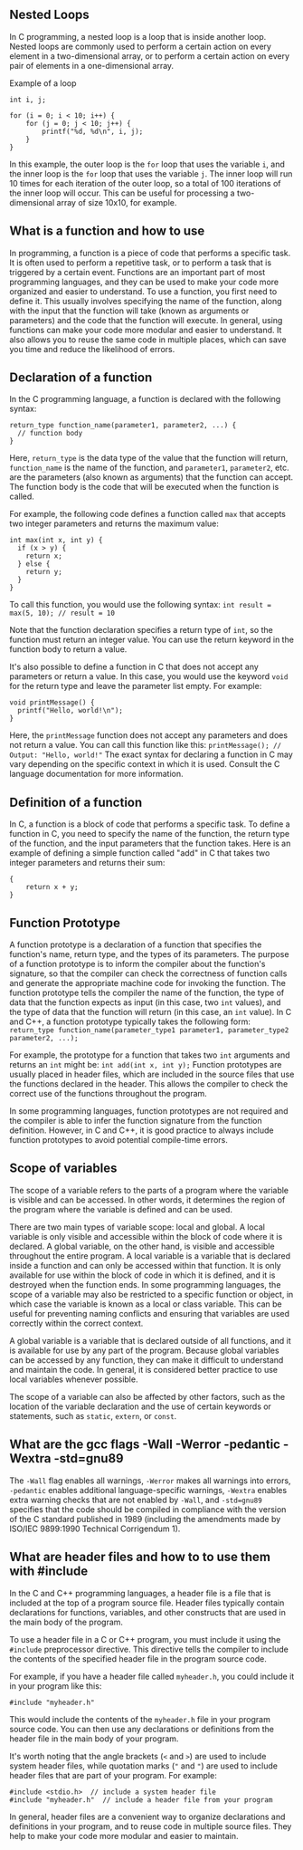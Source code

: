 ## Nested Loops

In C programming, a nested loop is a loop that is inside another loop. Nested loops are commonly used to perform a certain action on every element in a two-dimensional array, or to perform a certain action on every pair of elements in a one-dimensional array.

Example of a loop
```
int i, j;

for (i = 0; i < 10; i++) {
    for (j = 0; j < 10; j++) {
        printf("%d, %d\n", i, j);
    }
}
```
In this example, the outer loop is the `for` loop that uses the variable `i`, and the inner loop is the `for` loop that uses the variable `j`. The inner loop will run 10 times for each iteration of the outer loop, so a total of 100 iterations of the inner loop will occur. This can be useful for processing a two-dimensional array of size 10x10, for example.

## What is a function and how to use

In programming, a function is a piece of code that performs a specific task. It is often used to perform a repetitive task, or to perform a task that is triggered by a certain event. Functions are an important part of most programming languages, and they can be used to make your code more organized and easier to understand.
To use a function, you first need to define it. This usually involves specifying the name of the function, along with the input that the function will take (known as arguments or parameters) and the code that the function will execute.
In general, using functions can make your code more modular and easier to understand. It also allows you to reuse the same code in multiple places, which can save you time and reduce the likelihood of errors.

## Declaration of a function

In the C programming language, a function is declared with the following syntax:
```
return_type function_name(parameter1, parameter2, ...) {
  // function body
}
```
Here, `return_type` is the data type of the value that the function will return, `function_name` is the name of the function, and `parameter1`, `parameter2`, etc. are the parameters (also known as arguments) that the function can accept. The function body is the code that will be executed when the function is called.

For example, the following code defines a function called `max` that accepts two integer parameters and returns the maximum value:
```
int max(int x, int y) {
  if (x > y) {
    return x;
  } else {
    return y;
  }
}
```
To call this function, you would use the following syntax:
`int result = max(5, 10); // result = 10`

Note that the function declaration specifies a return type of `int`, so the function must return an integer value. You can use the return keyword in the function body to return a value.

It's also possible to define a function in C that does not accept any parameters or return a value. In this case, you would use the keyword `void` for the return type and leave the parameter list empty. For example:
```
void printMessage() {
  printf("Hello, world!\n");
}
```
Here, the `printMessage` function does not accept any parameters and does not return a value. You can call this function like this:
`printMessage(); // Output: "Hello, world!"`
The exact syntax for declaring a function in C may vary depending on the specific context in which it is used. Consult the C language documentation for more information.

## Definition of a function

In C, a function is a block of code that performs a specific task. To define a function in C, you need to specify the name of the function, the return type of the function, and the input parameters that the function takes. Here is an example of defining a simple function called "add" in C that takes two integer parameters and returns their sum:

```int add(int x, int y)
{
    return x + y;
}
```

## Function Prototype

A function prototype is a declaration of a function that specifies the function's name, return type, and the types of its parameters. The purpose of a function prototype is to inform the compiler about the function's signature, so that the compiler can check the correctness of function calls and generate the appropriate machine code for invoking the function.
The function prototype tells the compiler the name of the function, the type of data that the function expects as input (in this case, two `int` values), and the type of data that the function will return (in this case, an `int` value).
In C and C++, a function prototype typically takes the following form:
`return_type function_name(parameter_type1 parameter1, parameter_type2 parameter2, ...);`

For example, the prototype for a function that takes two `int` arguments and returns an `int` might be:
`int add(int x, int y);`
Function prototypes are usually placed in header files, which are included in the source files that use the functions declared in the header. This allows the compiler to check the correct use of the functions throughout the program.

In some programming languages, function prototypes are not required and the compiler is able to infer the function signature from the function definition. However, in C and C++, it is good practice to always include function prototypes to avoid potential compile-time errors.

## Scope of variables

The scope of a variable refers to the parts of a program where the variable is visible and can be accessed. In other words, it determines the region of the program where the variable is defined and can be used.

There are two main types of variable scope: local and global. A local variable is only visible and accessible within the block of code where it is declared. A global variable, on the other hand, is visible and accessible throughout the entire program.
A local variable is a variable that is declared inside a function and can only be accessed within that function. It is only available for use within the block of code in which it is defined, and it is destroyed when the function ends.
In some programming languages, the scope of a variable may also be restricted to a specific function or object, in which case the variable is known as a local or class variable. This can be useful for preventing naming conflicts and ensuring that variables are used correctly within the correct context.

A global variable is a variable that is declared outside of all functions, and it is available for use by any part of the program. Because global variables can be accessed by any function, they can make it difficult to understand and maintain the code. In general, it is considered better practice to use local variables whenever possible.

The scope of a variable can also be affected by other factors, such as the location of the variable declaration and the use of certain keywords or statements, such as `static`, `extern`, or `const`.

## What are the gcc flags -Wall -Werror -pedantic -Wextra -std=gnu89

The `-Wall` flag enables all warnings, `-Werror` makes all warnings into errors, `-pedantic` enables additional language-specific warnings, `-Wextra` enables extra warning checks that are not enabled by `-Wall`, and `-std=gnu89` specifies that the code should be compiled in compliance with the version of the C standard published in 1989 (including the amendments made by ISO/IEC 9899:1990 Technical Corrigendum 1).

## What are header files and how to to use them with #include

In the C and C++ programming languages, a header file is a file that is included at the top of a program source file. Header files typically contain declarations for functions, variables, and other constructs that are used in the main body of the program.

To use a header file in a C or C++ program, you must include it using the `#include` preprocessor directive. This directive tells the compiler to include the contents of the specified header file in the program source code.

For example, if you have a header file called `myheader.h`, you could include it in your program like this:

`#include "myheader.h"`

This would include the contents of the `myheader.h` file in your program source code. You can then use any declarations or definitions from the header file in the main body of your program.

It's worth noting that the angle brackets (`<` and `>`) are used to include system header files, while quotation marks (`"` and `"`) are used to include header files that are part of your program. For example:

```
#include <stdio.h>  // include a system header file
#include "myheader.h"  // include a header file from your program

```
In general, header files are a convenient way to organize declarations and definitions in your program, and to reuse code in multiple source files. They help to make your code more modular and easier to maintain.
